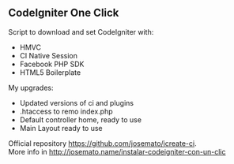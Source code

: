 <h2>CodeIgniter One Click</h2>
<p>Script to download and set CodeIgniter with:</p>
<ul>
<li>HMVC</li>
<li>CI Native Session</li>
<li>Facebook PHP SDK</li>
<li>HTML5 Boilerplate</li>
</ul>
<p>My upgrades:</p>
<ul>
<li>Updated versions of ci and plugins</li>
<li>.htaccess to remo index.php</li>
<li>Default controller home, ready to use </li>
<li>Main Layout ready to use</li>
</ul>
<p>Official repository <a href="https://github.com/josemato/jcreate-ci">https://github.com/josemato/jcreate-ci</a>. <br> 
More info in <a href="http://josemato.name/instalar-codeigniter-con-un-clic">http://josemato.name/instalar-codeigniter-con-un-clic</a></p>

